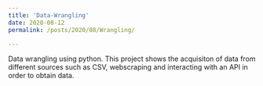 ```yaml
---
title: 'Data-Wrangling'
date: 2020-08-12
permalink: /posts/2020/08/Wrangling/

---
```


Data wrangling using python. This project shows the acquisiton of data from different sources such as CSV, webscraping and interacting with an API in order to obtain data.
